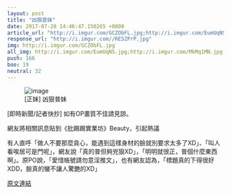 ```yaml
---
layout: post
title: "凶狠普妹"
date: 2017-07-28 14:46:47.150265 +0800
article_url: "http://i.imgur.com/GCZObFL.jpg;http://i.imgur.com/EumUqNS.jpg;http://i.imgur.com/MkMq1MN.jpg;http://i.imgur.com/nTt2biT.jpg;http://i.imgur.com/LptQNSM.jpg;http://i.imgur.com/aIRIHFj.jpg;http://i.imgur.com/rwd2njX.jpg;http://i.imgur.com/2yBMa5X.jpg"
response_url: "http://i.imgur.com//RE5ZPrP.jpg"
img: http://i.imgur.com/GCZObFL.jpg
all_img: http://i.imgur.com/EumUqNS.jpg;http://i.imgur.com/MkMq1MN.jpg;http://i.imgur.com/nTt2biT.jpg;http://i.imgur.com/LptQNSM.jpg;http://i.imgur.com/aIRIHFj.jpg;http://i.imgur.com/rwd2njX.jpg;http://i.imgur.com/2yBMa5X.jpg;http://i.imgur.com//RE5ZPrP.jpg
push: 166
boo: 19
neutral: 32
---
```


<figure>
<img src="http://i.imgur.com/GCZObFL.jpg" alt="image">
<figcaption>
[正妹] 凶狠普妹
</figcaption>
</figure>



[即時新聞/記者快抄] 如有OP畫質不佳請見諒。

網友將相關訊息貼到《批踢踢實業坊》Beauty，引起熱議

有人直呼「做人不要那麼貪心，能遇到這樣身材的臉就別要求太多了XD」、「叫人看唉居可是門呢」，網友說「真的普但夠兇狠XD」，「明明就很正，普個什麼東西啊」。原PO說，「愛惜帳號請勿意淫推文」，也有網友認為，「標題真的下得很好XDD，臉真的蠻不讓人驚艷的XD」

<a href = "https://www.ptt.cc/bbs/Beauty/M.1501121486.A.384.html">原文連結</a>

